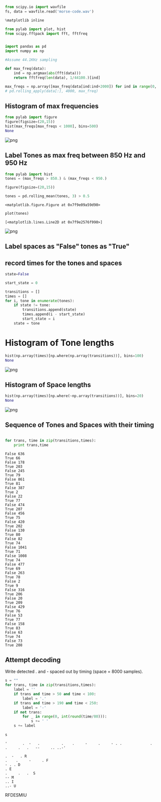

```python
from scipy.io import wavfile
fs, data = wavfile.read('morse-code.wav')
```


```python
%matplotlib inline
```


```python
from pylab import plot, hist
from scipy.fftpack import fft, fftfreq

```


```python

```


```python
import pandas as pd
import numpy as np
```


```python
#Assume 44.1KHz sampling

def max_freq(data):
    ind = np.argmax(abs(fft(data)))
    return fftfreq(len(data), 1/44100.)[ind]

max_freqs = np.array([max_freq(data[ind:ind+2000]) for ind in range(0, data.shape[0],100)])
# pd.rolling_apply(data[:], 4000, max_freq)
```

## Histogram of max frequencies


```python
from pylab import figure
figure(figsize=(20,15))
hist(max_freqs[max_freqs < 1000], bins=500)
None
```


![png](output_7_0.png)


## Label Tones as max freq between 850 Hz and 950 Hz


```python
from pylab import hist
tones = (max_freqs > 850.) & (max_freqs < 950.)
```


```python
figure(figsize=(20,15))

tones = pd.rolling_mean(tones, 3) > 0.5
```


    <matplotlib.figure.Figure at 0x7f9e09a59d90>



```python
plot(tones)
```




    [<matplotlib.lines.Line2D at 0x7f9e2576f990>]




![png](output_11_1.png)


## Label spaces as "False"  tones as "True" 

## record times for the tones and spaces


```python
state=False

start_state = 0

transitions = []
times = []
for i, tone in enumerate(tones):
    if state != tone:
        transitions.append(state)
        times.append(i - start_state)
        start_state = i
    state = tone
```

# Histogram of Tone lengths


```python
hist(np.array(times)[np.where(np.array(transitions))], bins=100)
None
```


![png](output_15_0.png)


## Histogram of Space lengths


```python
hist(np.array(times)[np.where(~np.array(transitions))], bins=20)
None
```


![png](output_17_0.png)


## Sequence of Tones and Spaces with their timing


```python

for trans, time in zip(transitions,times):
    print trans,time
```

    False 636
    True 66
    False 178
    True 203
    False 245
    True 79
    False 861
    True 81
    False 387
    True 2
    False 22
    True 77
    False 474
    True 207
    False 456
    True 75
    False 420
    True 202
    False 130
    True 80
    False 82
    True 74
    False 1041
    True 71
    False 1008
    True 74
    False 477
    True 69
    False 263
    True 78
    False 2
    True 9
    False 316
    True 206
    False 20
    True 209
    False 429
    True 76
    False 53
    True 77
    False 158
    True 83
    False 63
    True 74
    False 73
    True 208


## Attempt decoding

Write detected . and - spaced out by timing (space = 8000 samples).


```python
s = ""
for trans, time in zip(transitions,times):
    label = ''
    if trans and time > 50 and time < 100:
        label = '.'
    if trans and time > 190 and time < 250:
        label = '-'
    if not trans:
        for _ in range(0, int(round(time/80))):
            s += ' '
    s += label
    
s
```




    '       .  -   .          .    .     -     .     - . .             .            .     .   .   --     .. ..-'



```
.  -   . R
.    .     -     . F
- . . D
. E
.     .   .  S
-- M
.. I
..- U
```

RFDESMIU




```python

```


```python

```


```python

```
